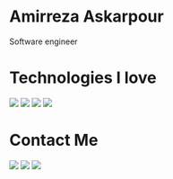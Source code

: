 # Amirreza Askarpour
Software engineer

# Technologies I love
[![](https://img.shields.io/badge/-go-blue?style=for-the-badge&logo=go)](https://go.dev/)
[![](https://img.shields.io/badge/-rust-red?style=for-the-badge&logo=rust)](https://www.rust-lang.org/)
[![](https://img.shields.io/badge/-zig-orange?style=for-the-badge&logo=zig)](https://www.ziglang.org/)
[![](https://img.shields.io/badge/-Neovim-brightgreen?style=for-the-badge&logo=neovim)](https://neovim.org/)

# Contact Me
[![](https://img.shields.io/badge/-Mail-red?style=for-the-badge&logo=gmail)](mailto:raskarpour@gmail.com)
[![](https://img.shields.io/badge/-Twitter-blue?style=for-the-badge&logo=twitter)](https://twitter.com/amirrezaask)
[![](https://img.shields.io/badge/-LinkedIn-blue?style=for-the-badge&logo=linkedin)](https://linkedin.com/in/amirreza-askarpour)
